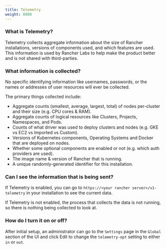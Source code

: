 ```yaml
---
title: Telemetry
weight: 8008
---
```


### What is Telemetry?

Telemetry collects aggregate information about the size of Rancher installations, versions of components used, and which features are used.  This information is used by Rancher Labs to help make the product better and is not shared with third-parties.

### What information is collected?

No specific identifying information like usernames, passwords, or the names or addresses of user resources will ever be collected.

The primary things collected include:

  - Aggregate counts (smallest, average, largest, total) of nodes per-cluster and their size (e.g. CPU cores & RAM).
  - Aggregate counts of logical resources like Clusters, Projects, Namespaces, and Pods.
  - Counts of what driver was used to deploy clusters and nodes (e.g. GKE vs EC2 vs Imported vs Custom).
  - Versions of Kubernetes components, Operating Systems and Docker that are deployed on nodes.
  - Whether some optional components are enabled or not (e.g. which auth providers are used).
  - The image name & version of Rancher that is running.
  - A unique randomly-generated identifier for this installation.

### Can I see the information that is being sent?

If Telemetry is enabled, you can go to `https://<your rancher server>/v1-telemetry` in your installation to see the current data.

If Telemetry is not enabled, the process that collects the data is not running, so there is nothing being collected to look at.

### How do I turn it on or off?

After initial setup, an administrator can go to the `Settings` page in the `Global` section of the UI and click Edit to change the `telemetry-opt` setting to either `in` or `out`.
